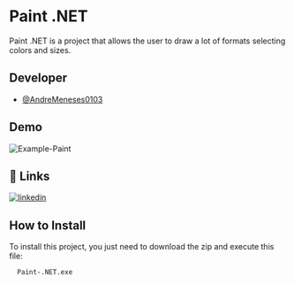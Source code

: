 
# Paint .NET

Paint .NET is a project that allows the user to draw a lot of formats selecting colors and sizes.
## Developer

- [@AndreMeneses0103](https://github.com/AndreMeneses0103)


## Demo

![Example-Paint](https://github.com/AndreMeneses0103/paint-.NET/assets/89109574/b751fe6c-6f1c-4fe2-9e95-1ce7eda88c94)




## 🔗 Links


[![linkedin](https://img.shields.io/badge/linkedin-0A66C2?style=for-the-badge&logo=linkedin&logoColor=white)](https://www.linkedin.com/in/andre-meneses-dev/)



## How to Install

To install this project, you just need to download the zip and execute this file:

```bash
  Paint-.NET.exe
```
